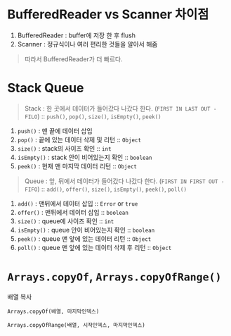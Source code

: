 # BufferedReader vs Scanner 차이점
1. BufferedReader : buffer에 저장 한 후 flush
2. Scanner : 정규식이나 여러 편리한 것들을 알아서 해줌

> 따라서 BufferedReader가 더 빠르다.


# Stack Queue
> Stack : 한 곳에서 데이터가 들어갔다 나갔다 한다. (`FIRST IN LAST OUT - FILO`) :: `push()`, `pop()`, `size()`, `isEmpty()`, `peek()`
1. `push()` : 맨 끝에 데이터 삽입
2. `pop()` : 끝에 있는 데이터 삭제 및 리턴 :: `Object`
3. `size()` : stack의 사이즈 확인 :: `int`
4. `isEmpty()` : stack 안이 비어있는지 확인 :: `boolean`
5. `peek()` : 현재 맨 마지막 데이터 리턴 :: `Object`

> Queue : 앞, 뒤에서 데이터가 들어갔다 나갔다 한다. (`FIRST IN FIRST OUT - FIFO`) :: `add()`, `offer()`, `size()`, `isEmpty()`, `peek()`, `poll()`
1. `add()` : 맨뒤에서 데이터 삽입 :: `Error` or `true`
2. `offer()` : 맨뒤에서 데이터 삽입 :: `boolean`
3. `size()` : queue에 사이즈 확인 :: `int`
4. `isEmpty()` : queue 안이 비어있는지 확인 :: `boolean`
5. `peek()` : queue 맨 앞에 있는 데이터 리턴 :: `Object`
6. `poll()` : queue 맨 앞에 있는 데이터 삭제 후 리턴 :: `Object`


# `Arrays.copyOf`, `Arrays.copyOfRange()`
배열 복사

`Arrays.copyOf(배열, 마지막인덱스)`

`Arrays.copyOfRange(배열, 시작인덱스, 마지막인덱스)`


